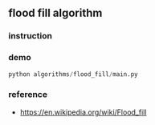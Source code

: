 ## flood fill algorithm

### instruction

### demo

```python
python algorithms/flood_fill/main.py
```

### reference

+ https://en.wikipedia.org/wiki/Flood_fill

